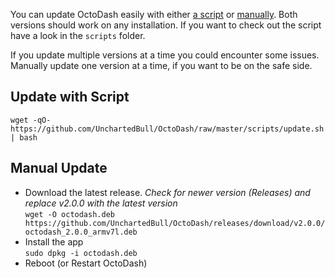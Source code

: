 You can update OctoDash easily with either [a script](#update-with-script) or [manually](#manual-update). Both versions should work on any installation. If you want to check out the script have a look in the `scripts` folder.

If you update multiple versions at a time you could encounter some issues. Manually update one version at a time, if you want to be on the safe side.

##  Update with Script

```
wget -qO- https://github.com/UnchartedBull/OctoDash/raw/master/scripts/update.sh | bash
```

## Manual Update
- Download the latest release. *Check for newer version (Releases) and replace v2.0.0 with the latest version*  
`wget -O octodash.deb https://github.com/UnchartedBull/OctoDash/releases/download/v2.0.0/octodash_2.0.0_armv7l.deb`
- Install the app  
`sudo dpkg -i octodash.deb`
- Reboot (or Restart OctoDash)
